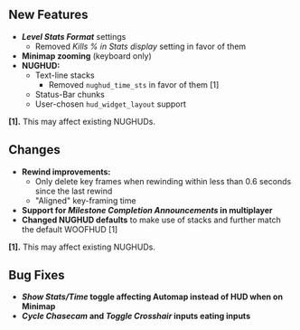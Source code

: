 ## New Features

- **_Level Stats Format_** settings
  - Removed _Kills % in Stats display_ setting in favor of them
- **Minimap zooming** (keyboard only)
- **NUGHUD:**
  - Text-line stacks
    - Removed `nughud_time_sts` in favor of them [1]
  - Status-Bar chunks
  - User-chosen `hud_widget_layout` support

**[1].** This may affect existing NUGHUDs.

## Changes

- **Rewind improvements:**
  - Only delete key frames when rewinding within less than 0.6 seconds since the last rewind
  - "Aligned" key-framing time
- **Support for _Milestone Completion Announcements_ in multiplayer**
- **Changed NUGHUD defaults** to make use of stacks and further match the default WOOFHUD [1]

**[1].** This may affect existing NUGHUDs.

## Bug Fixes

- **_Show Stats/Time_ toggle affecting Automap instead of HUD when on Minimap**
- **_Cycle Chasecam_ and _Toggle Crosshair_ inputs eating inputs**
